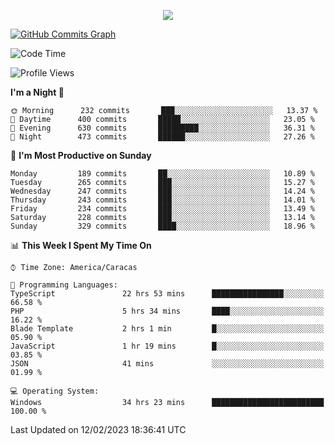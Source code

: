 <p align="center">
  <a href="http://www.github.com/thevacs">
    <img src="https://github-readme-streak-stats.herokuapp.com/?user=thevacs&stroke=ffffff&background=1c1917&ring=0891b2&fire=0891b2&currStreakNum=ffffff&currStreakLabel=0891b2&sideNums=ffffff&sideLabels=ffffff&dates=ffffff&hide_border=true" />
  </a>
  
  <a href="http://www.github.com/thevacs"><img src="https://github-readme-activity-graph.cyclic.app/graph?username=thevacs&bg_color=000000&color=ffffff&line=ff0000&point=ebebeb&area=true&hide_border=true" alt="GitHub Commits Graph" /></a>
  
</p>

<!--START_SECTION:waka-->
![Code Time](http://img.shields.io/badge/Code%20Time-1%2C151%20hrs%206%20mins-blue)

![Profile Views](http://img.shields.io/badge/Profile%20Views-5-blue)

**I'm a Night 🦉** 

```text
🌞 Morning      232 commits       ███░░░░░░░░░░░░░░░░░░░░░░   13.37 % 
🌆 Daytime      400 commits       █████░░░░░░░░░░░░░░░░░░░░   23.05 % 
🌃 Evening      630 commits       █████████░░░░░░░░░░░░░░░░   36.31 % 
🌙 Night        473 commits       ██████░░░░░░░░░░░░░░░░░░░   27.26 % 

```
📅 **I'm Most Productive on Sunday** 

```text
Monday         189 commits       ██░░░░░░░░░░░░░░░░░░░░░░░   10.89 % 
Tuesday        265 commits       ███░░░░░░░░░░░░░░░░░░░░░░   15.27 % 
Wednesday      247 commits       ███░░░░░░░░░░░░░░░░░░░░░░   14.24 % 
Thursday       243 commits       ███░░░░░░░░░░░░░░░░░░░░░░   14.01 % 
Friday         234 commits       ███░░░░░░░░░░░░░░░░░░░░░░   13.49 % 
Saturday       228 commits       ███░░░░░░░░░░░░░░░░░░░░░░   13.14 % 
Sunday         329 commits       ████░░░░░░░░░░░░░░░░░░░░░   18.96 % 

```


📊 **This Week I Spent My Time On** 

```text
⌚︎ Time Zone: America/Caracas

💬 Programming Languages: 
TypeScript               22 hrs 53 mins      ████████████████░░░░░░░░░   66.58 % 
PHP                      5 hrs 34 mins       ████░░░░░░░░░░░░░░░░░░░░░   16.22 % 
Blade Template           2 hrs 1 min         █░░░░░░░░░░░░░░░░░░░░░░░░   05.90 % 
JavaScript               1 hr 19 mins        █░░░░░░░░░░░░░░░░░░░░░░░░   03.85 % 
JSON                     41 mins             ░░░░░░░░░░░░░░░░░░░░░░░░░   01.99 % 

💻 Operating System: 
Windows                  34 hrs 23 mins      █████████████████████████   100.00 % 

```


 Last Updated on 12/02/2023 18:36:41 UTC
<!--END_SECTION:waka-->
